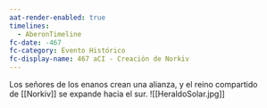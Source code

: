 ```yaml
---
aat-render-enabled: true
timelines:
  - AberonTimeline
fc-date: -467
fc-category: Evento Histórico
fc-display-name: 467 aCI - Creación de Norkiv
---
```


Los señores de los enanos crean una alianza, y el reino compartido de [[Norkiv]] se expande hacia el sur.
![[HeraldoSolar.jpg]]